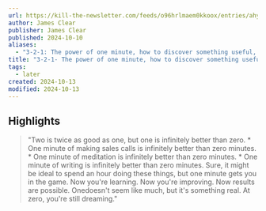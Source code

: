```yaml
---
url: https://kill-the-newsletter.com/feeds/o96hrlmaem0kkoox/entries/ahykqfvgqal8czxzlqh5.html
author: James Clear
publisher: James Clear
published: 2024-10-10
aliases:
  - "3-2-1: The power of one minute, how to discover something useful, and clinging to old truths"
title: "3-2-1- The power of one minute, how to discover something useful, and clinging to old truths"
tags:
  - later
created: 2024-10-13
modified: 2024-10-13
---
```


## Highlights

> "Two is twice as good as one, but one is infinitely better than zero. * One minute of making sales calls is infinitely better than zero minutes. * One minute of meditation is infinitely better than zero minutes. * One minute of writing is infinitely better than zero minutes. Sure, it might be ideal to spend an hour doing these things, but one minute gets you in the game. Now you're learning. Now you're improving. Now results are possible. Onedoesn't seem like much, but it's something real. At zero, you're still dreaming."

